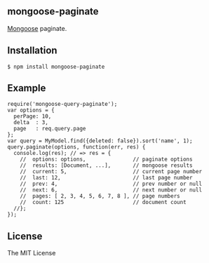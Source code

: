 ## mongoose-paginate

[Mongoose](https://github.com/LearnBoost/mongoose) paginate.

## Installation

    $ npm install mongoose-paginate

## Example

    require('mongoose-query-paginate');
    var options = {
      perPage: 10,
      delta  : 3,
      page   : req.query.page
    };
    var query = MyModel.find({deleted: false}).sort('name', 1);
    query.paginate(options, function(err, res) {
      console.log(res); // => res = {
        //  options: options,               // paginate options
        //  results: [Document, ...],       // mongoose results
        //  current: 5,                     // current page number
        //  last: 12,                       // last page number
        //  prev: 4,                        // prev number or null
        //  next: 6,                        // next number or null
        //  pages: [ 2, 3, 4, 5, 6, 7, 8 ], // page numbers
        //  count: 125                      // document count
      //};
    });

## License

The MIT License
